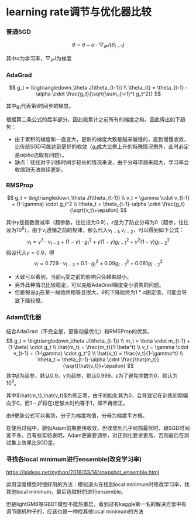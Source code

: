 # learning rate调节与优化器比较

### 普通SGD

$$
\theta = \theta - \alpha \cdot \bigtriangledown_\theta J(\theta_{t-1})
$$

其中$\alpha$为学习率，$\bigtriangledown_\theta J$为梯度

### AdaGrad

$$
g_t = \bigtriangledown_\theta J(\theta_{t-1}) \\
\theta_{t} = \theta_{t-1} - \alpha \cdot \frac{g_t}{\sqrt{\sum_{i=1}^t g_t^2}}
$$

其中$g_t$代表第t时间步的梯度。

根据第二条公式的后半部分，因此能累计之前所有的梯度之和。因此得出如下趋势：

- 由于累积的梯度和一直变大，更新的梯度大致是越来越慢的，直到慢慢收敛，比传统SGD可能达到更好的收敛（$g_t$成大比例上升的特殊情况例外，此时必定是$alpha$选取有问题）。
- 缺点：往往对于训练时间步较长的情况来说，由于分母项越来越大，学习率会收缩到无法继续更新。

### RMSProp

$$
g_t = \bigtriangledown_\theta J(\theta_{t-1}) \\
v_t = \gamma \cdot v_{t-1} + (1-\gamma) \cdot g_t^2 \\
\theta_t = \theta_{t-1}-\alpha \cdot \frac{g_t}{\sqrt{v_t}+\epsilon}
$$

其中$\gamma$是指数衰减率（超参数，往往设为0.9），$\epsilon$是为了防止分母为0（超参，往往设为$10^8$）。由于$v_t$遵循之前的规律，那么代入$v_{t-1},v_{t-2}$，可以得到如下公式：
$$
v_t = \gamma^3 \cdot v_{t-3} +(1-\gamma)\cdot g_t^2 + \gamma(1-\gamma)g_{t-1}^2 + \gamma^2(1-\gamma)g_{t-2}^2
$$
假设代入$\gamma = 0.9$，得
$$
v_t = 0.729 \cdot v_{t-3} +0.1\cdot g_t^2 + 0.09g_{t-1}^2 + 0.081g_{t-2}^2
$$

- 大致可以看到，当前$v_t$受之前的影响只会越来越小。
- 另外此种情况比较稳定，可以克服AdaGrad梯度变小消失的问题。
- 但是假设$g_t$在某一段始终相等且很大，$\theta$的下降始终为$1*\alpha$固定值，可能会导致下降较慢。

### Adam优化器

结合AdaGrad（不完全是，更像动量优化）和RMSProp的优势。
$$
g_t = \bigtriangledown_\theta J(\theta_{t-1}) \\
m_t = \beta \cdot m_{t-1} + (1-\beta) \cdot g_t \\
\hat{m_t} = \frac{m_t}{1-\beta^t} \\
v_t = \gamma \cdot v_{t-1} + (1-\gamma) \cdot g_t^2 \\
\hat{v_t} = \frac{v_t}{1-\gamma^t} \\
\theta_t = \theta_{t-1}-\alpha \cdot \frac{\hat{m_t}}{\sqrt{\hat{v_t}}+\epsilon}
$$
其中$\beta$为超参，默认0.9。$\gamma$为超参，默认0.999。$\epsilon$为了避免除数为0，默认为$10^8$。

其中$\hat{m_t},\hat{v_t}$为修正项，由于初始化其为0，会导致它在训练初期偏向于0，而$1-\beta^t$将在t足够大时约等于1，即不再修正。

由$\theta$更新公式可以看到，分子为梯度均值，分母为梯度平方根。

在使用过程中，貌似Adam前期更快收敛，但收敛到几乎局部最优时，跟SGD时间差不多。且有些实验表明，Adam更需要调参，对正则化要求更高，否则最后在测试集上效果比SGD差。

### 寻找各local minimum进行ensemble(改变学习率)

<https://jsideas.net/python/2018/03/14/snapshot_ensemble.html>

运用深度模型时很好用的方法：模拟退火在找到local minimum时修改学习率，找其他local minimum，最后选取好的进行ensemble。

但是lightGMB等GBDT模型不能热重启，看到过有kaggle第一名的解决方案中有调节随机种子的，应该也是一种找其他local minimum的方法



